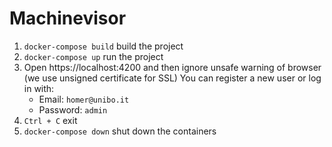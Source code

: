 # Machinevisor

1. `docker-compose build` build the project
2. `docker-compose up` run the project
3. Open https://localhost:4200 and then ignore unsafe warning of browser (we use unsigned certificate for SSL) 
    You can register a new user or log in with:
    * Email: `homer@unibo.it`
    * Password: `admin`
4. `Ctrl + C` exit
5. `docker-compose down` shut down the containers